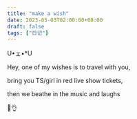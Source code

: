 ```yaml
---
title: "make a wish"
date: 2023-05-03T02:00:00+08:00
draft: false
tags: ["日记"]
---
```

U•ェ•*U

Hey, one of my wishes is to travel with you,

bring you TS/girl in red live show tickets,

then we beathe in the music and laughs

🎵👌
